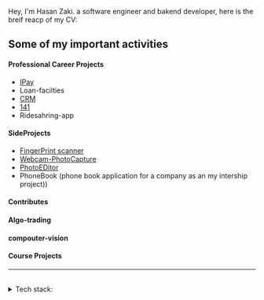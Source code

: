 <p align="left">
Hey, I'm Hasan Zaki. a software engineer and bakend developer, here is the breif reacp of my CV:
</p>



## Some of my important activities

#### Professional Career Projects
- [IPay](https://github.com/Hasanzakii/Ipay.git)
- Loan-facilties
- [CRM](https://gitlab.com/witelgroup/crm-server.git)
- [141](https://141.ir/)
- Ridesahring-app


#### SideProjects
- [FingerPrint scanner](https://github.com/Hasanzakii/FingerPrint_WindowsForm.git)
- [Webcam-PhotoCapture](https://github.com/Hasanzakii/webcam_windowsform.git)
- [PhotoEDitor](https://github.com/Hasanzakii/PhotoEditor.git)
- PhoneBook (phone book application for a company as an my intership project))

#### Contributes


#### Algo-trading



#### compouter-vision


#### Course Projects




---
<br>
<details>
<summary>
   Tech stack:
</summary>
   <br>
   - laravel
   -.net coer
</details>
<br>
